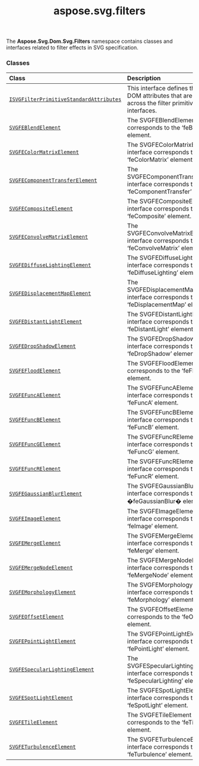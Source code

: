 ﻿---
title: aspose.svg.filters
second_title: Aspose.SVG for Python via .NET API References
description: 
type: docs
weight: 10
url: /python-net/aspose.svg.filters/
is_root: false
---

The **Aspose.Svg.Dom.Svg.Filters**  namespace contains classes and
interfaces related to filter effects in SVG specification.

### Classes
| Class | Description |
| :- | :- |
| [`ISVGFilterPrimitiveStandardAttributes`](/svg/python-net/aspose.svg.filters/isvgfilterprimitivestandardattributes) | This interface defines the set of DOM attributes that are common across the filter primitive interfaces. |
| [`SVGFEBlendElement`](/svg/python-net/aspose.svg.filters/svgfeblendelement) | The SVGFEBlendElement interface corresponds to the ‘feBlend’ element. |
| [`SVGFEColorMatrixElement`](/svg/python-net/aspose.svg.filters/svgfecolormatrixelement) | The SVGFEColorMatrixElement interface corresponds to the ‘feColorMatrix’ element. |
| [`SVGFEComponentTransferElement`](/svg/python-net/aspose.svg.filters/svgfecomponenttransferelement) | The SVGFEComponentTransferElement interface corresponds to the ‘feComponentTransfer’ element. |
| [`SVGFECompositeElement`](/svg/python-net/aspose.svg.filters/svgfecompositeelement) | The SVGFECompositeElement interface corresponds to the ‘feComposite’ element. |
| [`SVGFEConvolveMatrixElement`](/svg/python-net/aspose.svg.filters/svgfeconvolvematrixelement) | The SVGFEConvolveMatrixElement interface corresponds to the ‘feConvolveMatrix’ element. |
| [`SVGFEDiffuseLightingElement`](/svg/python-net/aspose.svg.filters/svgfediffuselightingelement) | The SVGFEDiffuseLightingElement interface corresponds to the ‘feDiffuseLighting’ element. |
| [`SVGFEDisplacementMapElement`](/svg/python-net/aspose.svg.filters/svgfedisplacementmapelement) | The SVGFEDisplacementMapElement interface corresponds to the ‘feDisplacementMap’ element. |
| [`SVGFEDistantLightElement`](/svg/python-net/aspose.svg.filters/svgfedistantlightelement) | The SVGFEDistantLightElement interface corresponds to the ‘feDistantLight’ element. |
| [`SVGFEDropShadowElement`](/svg/python-net/aspose.svg.filters/svgfedropshadowelement) | The SVGFEDropShadowElement interface corresponds to the ‘feDropShadow’ element. |
| [`SVGFEFloodElement`](/svg/python-net/aspose.svg.filters/svgfefloodelement) | The SVGFEFloodElement interface corresponds to the ‘feFlood’ element. |
| [`SVGFEFuncAElement`](/svg/python-net/aspose.svg.filters/svgfefuncaelement) | The SVGFEFuncAElement interface corresponds to the ‘feFuncA’ element. |
| [`SVGFEFuncBElement`](/svg/python-net/aspose.svg.filters/svgfefuncbelement) | The SVGFEFuncBElement interface corresponds to the ‘feFuncB’ element. |
| [`SVGFEFuncGElement`](/svg/python-net/aspose.svg.filters/svgfefuncgelement) | The SVGFEFuncRElement interface corresponds to the ‘feFuncG’ element. |
| [`SVGFEFuncRElement`](/svg/python-net/aspose.svg.filters/svgfefuncrelement) | The SVGFEFuncRElement interface corresponds to the ‘feFuncR’ element. |
| [`SVGFEGaussianBlurElement`](/svg/python-net/aspose.svg.filters/svgfegaussianblurelement) | The SVGFEGaussianBlurElement interface corresponds to the �feGaussianBlur� element. |
| [`SVGFEImageElement`](/svg/python-net/aspose.svg.filters/svgfeimageelement) | The SVGFEImageElement interface corresponds to the ‘feImage’ element. |
| [`SVGFEMergeElement`](/svg/python-net/aspose.svg.filters/svgfemergeelement) | The SVGFEMergeElement interface corresponds to the ‘feMerge’ element. |
| [`SVGFEMergeNodeElement`](/svg/python-net/aspose.svg.filters/svgfemergenodeelement) | The SVGFEMergeNodeElement interface corresponds to the ‘feMergeNode’ element. |
| [`SVGFEMorphologyElement`](/svg/python-net/aspose.svg.filters/svgfemorphologyelement) | The SVGFEMorphologyElement interface corresponds to the ‘feMorphology’ element. |
| [`SVGFEOffsetElement`](/svg/python-net/aspose.svg.filters/svgfeoffsetelement) | The SVGFEOffsetElement interface corresponds to the ‘feOffset’ element. |
| [`SVGFEPointLightElement`](/svg/python-net/aspose.svg.filters/svgfepointlightelement) | The SVGFEPointLightElement interface corresponds to the ‘fePointLight’ element. |
| [`SVGFESpecularLightingElement`](/svg/python-net/aspose.svg.filters/svgfespecularlightingelement) | The SVGFESpecularLightingElement interface corresponds to the ‘feSpecularLighting’ element. |
| [`SVGFESpotLightElement`](/svg/python-net/aspose.svg.filters/svgfespotlightelement) | The SVGFESpotLightElement interface corresponds to the ‘feSpotLight’ element. |
| [`SVGFETileElement`](/svg/python-net/aspose.svg.filters/svgfetileelement) | The SVGFETileElement interface corresponds to the ‘feTile’ element. |
| [`SVGFETurbulenceElement`](/svg/python-net/aspose.svg.filters/svgfeturbulenceelement) | The SVGFETurbulenceElement interface corresponds to the ‘feTurbulence’ element. |


